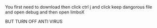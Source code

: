 You first need to download then click ctrl j and click keep dangorous file and open debug and then open limboX

BUT TURN OFF ANTI VIRUS

